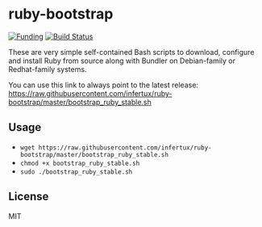 # ruby-bootstrap

[![Funding](https://img.shields.io/liberapay/patrons/infertux.svg?logo=liberapay)](https://liberapay.com/infertux/donate)
[![Build Status](https://github.com/infertux/ruby-bootstrap/actions/workflows/ci.yml/badge.svg)](https://github.com/infertux/ruby-bootstrap/actions)

These are very simple self-contained Bash scripts to download, configure and install Ruby from source along with Bundler on Debian-family or Redhat-family systems.

You can use this link to always point to the latest release: https://raw.githubusercontent.com/infertux/ruby-bootstrap/master/bootstrap_ruby_stable.sh

## Usage

- `wget https://raw.githubusercontent.com/infertux/ruby-bootstrap/master/bootstrap_ruby_stable.sh`
- `chmod +x bootstrap_ruby_stable.sh`
- `sudo ./bootstrap_ruby_stable.sh`

## License

MIT
